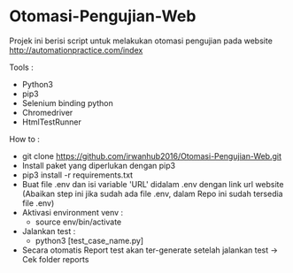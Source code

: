 # Otomasi-Pengujian-Web
Projek ini berisi script untuk melakukan otomasi pengujian pada website http://automationpractice.com/index

Tools :
- Python3
- pip3
- Selenium binding python
- Chromedriver
- HtmlTestRunner

How to :
- git clone https://github.com/irwanhub2016/Otomasi-Pengujian-Web.git
- Install paket yang diperlukan dengan pip3 
- pip3 install -r requirements.txt
- Buat file .env dan isi variable 'URL' didalam .env dengan link url website (Abaikan step ini jika sudah ada file .env, dalam Repo ini sudah tersedia file .env)
- Aktivasi environment venv :
  - source env/bin/activate
- Jalankan test :
  - python3 [test_case_name.py]
- Secara otomatis Report test akan ter-generate setelah jalankan test -> Cek folder reports
